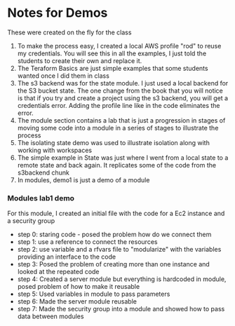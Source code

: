 # Notes for Demos
These were created on the fly for the class

1.  To make the process easy, I created a local AWS profile "rod" to reuse my credentials. You will see this in all the examples, I just told the students to create their own and replace it.
2.  The Teraform Basics are just simple examples that some students wanted once I did them in class
3.  The s3 backend was for the state module. I just used a local backend for the S3 bucket state.  The one change from the book that you will notice is that if you try and create a project using the s3 backend, you will get a credentials error. Adding the profile line like in the code eliminates the error.
4.  The module section contains a lab that is just a progression in stages of moving some code into a module in a series of stages to illustrate the process
5. The isolating state demo was used to illustrate isolation along with working with workspaces
6. The simple example in State was just where I went from a local state to a remote state and back again. It replicates some of the code from the s3backend chunk
7. In modules, demo1 is just a demo of a module

### Modules lab1 demo
For this module, I created an initial file with the code for a Ec2 instance and a security group
* step 0: staring code - posed the problem how do we connect them
* step 1: use a reference to connect the resources
* step 2: use variable and a rfvars file to "modularize" with the variables providing an interface to the code
* step 3: Posed the problem of creating more than one instance and looked at the repeated code
* step 4: Created a server module but everything is hardcoded in module, posed problem of how to make it reusable
* step 5: Used variables in module to pass parameters
* step 6: Made the server module reusable
* step 7: Made the security group into a module and showed how to pass data between modules